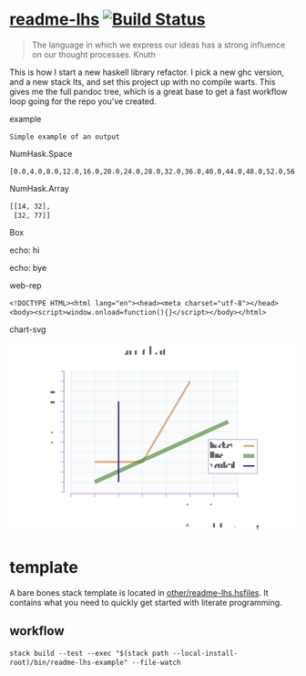 [readme-lhs](https://tonyday567.github.io/readme-lhs/index.html) [![Build Status](https://travis-ci.org/tonyday567/readme-lhs.svg)](https://travis-ci.org/tonyday567/readme-lhs)
================================================================================================================================================================================

<blockquote cite>
The language in which we express our ideas has a strong influence on our
thought processes. Knuth
</blockquote>

This is how I start a new haskell library refactor. I pick a new ghc
version, and a new stack lts, and set this project up with no compile
warts. This gives me the full pandoc tree, which is a great base to get
a fast workflow loop going for the repo you've created.

example

``` {.output .example}
Simple example of an output
```

NumHask.Space

``` {.output .NumHask.Space}
[0.0,4.0,8.0,12.0,16.0,20.0,24.0,28.0,32.0,36.0,40.0,44.0,48.0,52.0,56.0,60.0,64.0]
```

NumHask.Array

``` {.output .NumHask.Array}
[[14, 32],
 [32, 77]]
```

Box

echo: hi

echo: bye

web-rep

``` {.output .web-rep}
<!DOCTYPE HTML><html lang="en"><head><meta charset="utf-8"></head><body><script>window.onload=function(){}</script></body></html>
```

chart-svg

![](other/chart-svg.svg)

template
========

A bare bones stack template is located in
[other/readme-lhs.hsfiles](other/readme-lhs.hsfiles). It contains what
you need to quickly get started with literate programming.

workflow
--------

    stack build --test --exec "$(stack path --local-install-root)/bin/readme-lhs-example" --file-watch
